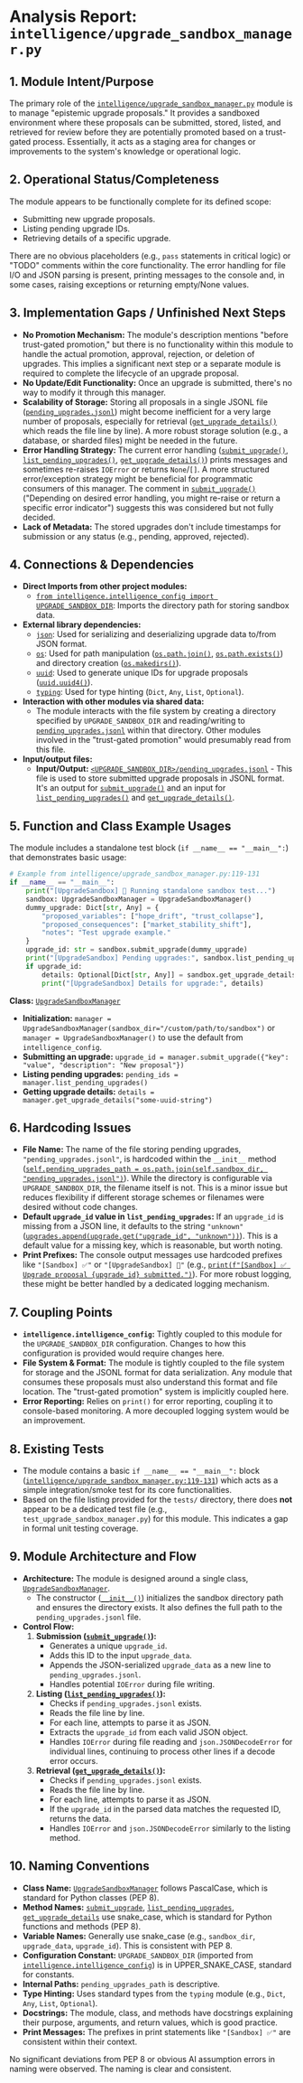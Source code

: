 # Analysis Report: `intelligence/upgrade_sandbox_manager.py`

## 1. Module Intent/Purpose

The primary role of the [`intelligence/upgrade_sandbox_manager.py`](intelligence/upgrade_sandbox_manager.py:1) module is to manage "epistemic upgrade proposals." It provides a sandboxed environment where these proposals can be submitted, stored, listed, and retrieved for review before they are potentially promoted based on a trust-gated process. Essentially, it acts as a staging area for changes or improvements to the system's knowledge or operational logic.

## 2. Operational Status/Completeness

The module appears to be functionally complete for its defined scope:
*   Submitting new upgrade proposals.
*   Listing pending upgrade IDs.
*   Retrieving details of a specific upgrade.

There are no obvious placeholders (e.g., `pass` statements in critical logic) or "TODO" comments within the core functionality. The error handling for file I/O and JSON parsing is present, printing messages to the console and, in some cases, raising exceptions or returning empty/None values.

## 3. Implementation Gaps / Unfinished Next Steps

*   **No Promotion Mechanism:** The module's description mentions "before trust-gated promotion," but there is no functionality within this module to handle the actual promotion, approval, rejection, or deletion of upgrades. This implies a significant next step or a separate module is required to complete the lifecycle of an upgrade proposal.
*   **No Update/Edit Functionality:** Once an upgrade is submitted, there's no way to modify it through this manager.
*   **Scalability of Storage:** Storing all proposals in a single JSONL file ([`pending_upgrades.jsonl`](intelligence/upgrade_sandbox_manager.py:35)) might become inefficient for a very large number of proposals, especially for retrieval ([`get_upgrade_details()`](intelligence/upgrade_sandbox_manager.py:87) which reads the file line by line). A more robust storage solution (e.g., a database, or sharded files) might be needed in the future.
*   **Error Handling Strategy:** The current error handling ([`submit_upgrade()`](intelligence/upgrade_sandbox_manager.py:55-58), [`list_pending_upgrades()`](intelligence/upgrade_sandbox_manager.py:79-84), [`get_upgrade_details()`](intelligence/upgrade_sandbox_manager.py:109-115)) prints messages and sometimes re-raises `IOError` or returns `None`/`[]`. A more structured error/exception strategy might be beneficial for programmatic consumers of this manager. The comment in [`submit_upgrade()`](intelligence/upgrade_sandbox_manager.py:57) ("Depending on desired error handling, you might re-raise or return a specific error indicator") suggests this was considered but not fully decided.
*   **Lack of Metadata:** The stored upgrades don't include timestamps for submission or any status (e.g., pending, approved, rejected).

## 4. Connections & Dependencies

*   **Direct Imports from other project modules:**
    *   [`from intelligence.intelligence_config import UPGRADE_SANDBOX_DIR`](intelligence/upgrade_sandbox_manager.py:20): Imports the directory path for storing sandbox data.
*   **External library dependencies:**
    *   [`json`](intelligence/upgrade_sandbox_manager.py:16): Used for serializing and deserializing upgrade data to/from JSON format.
    *   [`os`](intelligence/upgrade_sandbox_manager.py:17): Used for path manipulation ([`os.path.join()`](intelligence/upgrade_sandbox_manager.py:35), [`os.path.exists()`](intelligence/upgrade_sandbox_manager.py:70)) and directory creation ([`os.makedirs()`](intelligence/upgrade_sandbox_manager.py:34)).
    *   [`uuid`](intelligence/upgrade_sandbox_manager.py:18): Used to generate unique IDs for upgrade proposals ([`uuid.uuid4()`](intelligence/upgrade_sandbox_manager.py:49)).
    *   [`typing`](intelligence/upgrade_sandbox_manager.py:19): Used for type hinting (`Dict`, `Any`, `List`, `Optional`).
*   **Interaction with other modules via shared data:**
    *   The module interacts with the file system by creating a directory specified by `UPGRADE_SANDBOX_DIR` and reading/writing to [`pending_upgrades.jsonl`](intelligence/upgrade_sandbox_manager.py:35) within that directory. Other modules involved in the "trust-gated promotion" would presumably read from this file.
*   **Input/output files:**
    *   **Input/Output:** [`<UPGRADE_SANDBOX_DIR>/pending_upgrades.jsonl`](intelligence/upgrade_sandbox_manager.py:35) - This file is used to store submitted upgrade proposals in JSONL format. It's an output for [`submit_upgrade()`](intelligence/upgrade_sandbox_manager.py:37) and an input for [`list_pending_upgrades()`](intelligence/upgrade_sandbox_manager.py:61) and [`get_upgrade_details()`](intelligence/upgrade_sandbox_manager.py:87).

## 5. Function and Class Example Usages

The module includes a standalone test block (`if __name__ == "__main__":`) that demonstrates basic usage:

```python
# Example from intelligence/upgrade_sandbox_manager.py:119-131
if __name__ == "__main__":
    print("[UpgradeSandbox] 🚀 Running standalone sandbox test...")
    sandbox: UpgradeSandboxManager = UpgradeSandboxManager()
    dummy_upgrade: Dict[str, Any] = {
        "proposed_variables": ["hope_drift", "trust_collapse"],
        "proposed_consequences": ["market_stability_shift"],
        "notes": "Test upgrade example."
    }
    upgrade_id: str = sandbox.submit_upgrade(dummy_upgrade)
    print("[UpgradeSandbox] Pending upgrades:", sandbox.list_pending_upgrades())
    if upgrade_id:
        details: Optional[Dict[str, Any]] = sandbox.get_upgrade_details(upgrade_id)
        print("[UpgradeSandbox] Details for upgrade:", details)
```

**Class:** [`UpgradeSandboxManager`](intelligence/upgrade_sandbox_manager.py:22)
*   **Initialization:** `manager = UpgradeSandboxManager(sandbox_dir="/custom/path/to/sandbox")` or `manager = UpgradeSandboxManager()` to use the default from `intelligence_config`.
*   **Submitting an upgrade:** `upgrade_id = manager.submit_upgrade({"key": "value", "description": "New proposal"})`
*   **Listing pending upgrades:** `pending_ids = manager.list_pending_upgrades()`
*   **Getting upgrade details:** `details = manager.get_upgrade_details("some-uuid-string")`

## 6. Hardcoding Issues

*   **File Name:** The name of the file storing pending upgrades, `"pending_upgrades.jsonl"`, is hardcoded within the `__init__` method ([`self.pending_upgrades_path = os.path.join(self.sandbox_dir, "pending_upgrades.jsonl")`](intelligence/upgrade_sandbox_manager.py:35)). While the directory is configurable via `UPGRADE_SANDBOX_DIR`, the filename itself is not. This is a minor issue but reduces flexibility if different storage schemes or filenames were desired without code changes.
*   **Default `upgrade_id` value in `list_pending_upgrades`:** If an `upgrade_id` is missing from a JSON line, it defaults to the string `"unknown"` ([`upgrades.append(upgrade.get("upgrade_id", "unknown"))`](intelligence/upgrade_sandbox_manager.py:77)). This is a default value for a missing key, which is reasonable, but worth noting.
*   **Print Prefixes:** The console output messages use hardcoded prefixes like `"[Sandbox] ✅"` or `"[UpgradeSandbox] 🚀"` (e.g., [`print(f"[Sandbox] ✅ Upgrade proposal {upgrade_id} submitted.")`](intelligence/upgrade_sandbox_manager.py:54)). For more robust logging, these might be better handled by a dedicated logging mechanism.

## 7. Coupling Points

*   **`intelligence.intelligence_config`:** Tightly coupled to this module for the `UPGRADE_SANDBOX_DIR` configuration. Changes to how this configuration is provided would require changes here.
*   **File System & Format:** The module is tightly coupled to the file system for storage and the JSONL format for data serialization. Any module that consumes these proposals must also understand this format and file location. The "trust-gated promotion" system is implicitly coupled here.
*   **Error Reporting:** Relies on `print()` for error reporting, coupling it to console-based monitoring. A more decoupled logging system would be an improvement.

## 8. Existing Tests

*   The module contains a basic `if __name__ == "__main__":` block ([`intelligence/upgrade_sandbox_manager.py:119-131`](intelligence/upgrade_sandbox_manager.py:119)) which acts as a simple integration/smoke test for its core functionalities.
*   Based on the file listing provided for the `tests/` directory, there does **not** appear to be a dedicated test file (e.g., `test_upgrade_sandbox_manager.py`) for this module. This indicates a gap in formal unit testing coverage.

## 9. Module Architecture and Flow

*   **Architecture:** The module is designed around a single class, [`UpgradeSandboxManager`](intelligence/upgrade_sandbox_manager.py:22).
    *   The constructor ([`__init__()`](intelligence/upgrade_sandbox_manager.py:26)) initializes the sandbox directory path and ensures the directory exists. It also defines the full path to the `pending_upgrades.jsonl` file.
*   **Control Flow:**
    1.  **Submission ([`submit_upgrade()`](intelligence/upgrade_sandbox_manager.py:37)):**
        *   Generates a unique `upgrade_id`.
        *   Adds this ID to the input `upgrade_data`.
        *   Appends the JSON-serialized `upgrade_data` as a new line to `pending_upgrades.jsonl`.
        *   Handles potential `IOError` during file writing.
    2.  **Listing ([`list_pending_upgrades()`](intelligence/upgrade_sandbox_manager.py:61)):**
        *   Checks if `pending_upgrades.jsonl` exists.
        *   Reads the file line by line.
        *   For each line, attempts to parse it as JSON.
        *   Extracts the `upgrade_id` from each valid JSON object.
        *   Handles `IOError` during file reading and `json.JSONDecodeError` for individual lines, continuing to process other lines if a decode error occurs.
    3.  **Retrieval ([`get_upgrade_details()`](intelligence/upgrade_sandbox_manager.py:87)):**
        *   Checks if `pending_upgrades.jsonl` exists.
        *   Reads the file line by line.
        *   For each line, attempts to parse it as JSON.
        *   If the `upgrade_id` in the parsed data matches the requested ID, returns the data.
        *   Handles `IOError` and `json.JSONDecodeError` similarly to the listing method.

## 10. Naming Conventions

*   **Class Name:** [`UpgradeSandboxManager`](intelligence/upgrade_sandbox_manager.py:22) follows PascalCase, which is standard for Python classes (PEP 8).
*   **Method Names:** [`submit_upgrade`](intelligence/upgrade_sandbox_manager.py:37), [`list_pending_upgrades`](intelligence/upgrade_sandbox_manager.py:61), [`get_upgrade_details`](intelligence/upgrade_sandbox_manager.py:87) use snake_case, which is standard for Python functions and methods (PEP 8).
*   **Variable Names:** Generally use snake_case (e.g., `sandbox_dir`, `upgrade_data`, `upgrade_id`). This is consistent with PEP 8.
*   **Configuration Constant:** `UPGRADE_SANDBOX_DIR` (imported from [`intelligence.intelligence_config`](intelligence/upgrade_sandbox_manager.py:20)) is in UPPER_SNAKE_CASE, standard for constants.
*   **Internal Paths:** `pending_upgrades_path` is descriptive.
*   **Type Hinting:** Uses standard types from the `typing` module (e.g., `Dict`, `Any`, `List`, `Optional`).
*   **Docstrings:** The module, class, and methods have docstrings explaining their purpose, arguments, and return values, which is good practice.
*   **Print Messages:** The prefixes in print statements like `"[Sandbox] ✅"` are consistent within their context.

No significant deviations from PEP 8 or obvious AI assumption errors in naming were observed. The naming is clear and consistent.